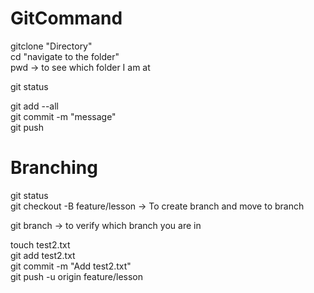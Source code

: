 # GitCommand
gitclone "Directory" <br />
cd "navigate to the folder" <br />
pwd -> to see   which folder I am at <br />

git status <br />

git add --all <br />
git commit -m "message" <br />
git push <br />


# Branching
git status <br />
git checkout -B feature/lesson -> To create branch and move to branch <br />

git branch -> to verify which branch you are in <br />

touch test2.txt <br />
git add test2.txt <br />
git commit -m "Add test2.txt" <br />
git push -u origin feature/lesson <br />
